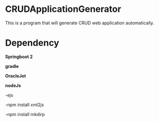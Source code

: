 # CRUDApplicationGenerator
This is a program that will generate CRUD web application automatically.

# Dependency
**Springboot 2**

**gradle**

**OracleJet**

**nodeJs**

-ejs

-npm install xml2js

-npm install mkdirp
